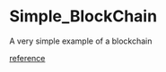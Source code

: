 # Simple_BlockChain
A very simple example of a blockchain

[reference](https://medium.com/@vanflymen/learn-blockchains-by-building-one-117428612f46)
